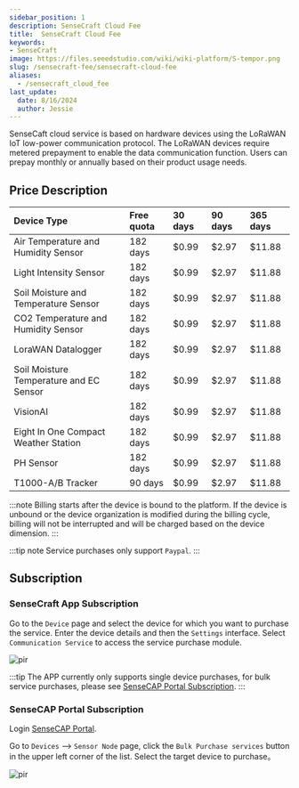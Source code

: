 ```yaml
---
sidebar_position: 1
description: SenseCraft Cloud Fee
title:  SenseCraft Cloud Fee
keywords:
- SenseCraft
image: https://files.seeedstudio.com/wiki/wiki-platform/S-tempor.png
slug: /sensecraft-fee/sensecraft-cloud-fee
aliases:
  - /sensecraft_cloud_fee
last_update:
  date: 8/16/2024
  author: Jessie
---
```



SenseCaft cloud service is based on hardware devices using the LoRaWAN IoT low-power communication protocol. The LoRaWAN devices require metered prepayment to enable the data communication function. Users can prepay monthly or annually based on their product usage needs.

## Price Description

|**Device Type**|**Free quota**|**30 days**|**90 days**|**365 days**|
| :- | :- | :- | :- | :- |
|Air Temperature and Humidity Sensor|182 days|$0.99|$2.97|$11.88|
|Light Intensity Sensor|182 days|$0.99|$2.97|$11.88|
|Soil Moisture and Temperature Sensor|182 days|$0.99|$2.97|$11.88|
|CO2 Temperature and Humidity Sensor|182 days|$0.99|$2.97|$11.88|
|LoraWAN Datalogger|182 days|$0.99|$2.97|$11.88|
|Soil Moisture Temperature and EC Sensor|182 days|$0.99|$2.97|$11.88|
|VisionAI|182 days|$0.99|$2.97|$11.88|
|Eight In One Compact Weather Station|182 days|$0.99|$2.97|$11.88|
|PH Sensor|182 days|$0.99|$2.97|$11.88|
|T1000-A/B Tracker|90 days|$0.99|$2.97|$11.88|

:::note
Billing starts after the device is bound to the platform. If the device is unbound or the device organization is modified during the billing cycle, billing will not be interrupted and will be charged based on the device dimension.
:::

:::tip note
Service purchases only support `Paypal`.
:::

## Subscription

### SenseCraft App Subscription

Go to the `Device` page and select the device for which you want to purchase the service.
Enter the device details and then the `Settings` interface. Select `Communication Service` to access the service purchase module.

<p style={{textAlign: 'center'}}><img src="https://files.seeedstudio.com/wiki/sensecap_mate_app/fee_1.png" alt="pir" width={600} height="auto" /></p>

:::tip
The APP currently only supports single device purchases, for bulk service purchases, please see [SenseCAP Portal Subscription](https://wiki.seeedstudio.com/sensecraft_cloud_fee/#sensecap-portal-services-subscription).
:::

### SenseCAP Portal Subscription

Login [SenseCAP Portal](https://sensecap.seeed.cc).

Go to `Devices` —> `Sensor Node` page, click the `Bulk Purchase services` button in the upper left corner of the list. Select the target device to purchase。

<p style={{textAlign: 'center'}}><img src="https://files.seeedstudio.com/wiki/sensecap_mate_app/portal_fee_1.png" alt="pir" width={600} height="auto" /></p>
